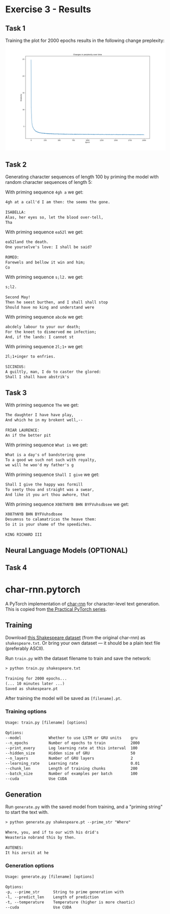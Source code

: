# Exercise 3 - Results

## Task 1
Training the plot for 2000 epochs results in the following change
preplexity:
![Perplexity1](https://raw.githubusercontent.com/Aleman778/Deep-Learning/master/exercises/exercise4/part1_perplexity_plot.png)

## Task 2
Generating character sequences of length 100 by priming the model with
random character sequences of length 5:

With priming sequence `4gh a` we get:
```
4gh at a call'd I am then: the seems the gone.

ISABELLA:
Alas, her eyes so, let the blood over-tell,
Tha
```

With priming sequence `ea52l` we get:
```
ea52land the death.
One yourselve's love: I shall be said?

ROMEO:
Farewels and bellow it win and him;
Co
```

With priming sequence `s;l2.` we get:
```
s;l2.

Second May!
Then he seest burthen, and I shall shall stop
Should have no king and understand were
```

With priming sequence `abcde` we get:
```
abcdely labour to your our death;
For the kneet to dismerved me infection;
And, if the lands: I cannot st
```

With priming sequence `2l;1+` we get:
```
2l;1+inger to enfries.

SICINIUS:
A guiltly, man, I do to caster the glored:
Shall I shall have abstrik's
```

## Task 3
With priming sequence `The` we get:
```
The daughter I have have play,
And which he in my brokent well,--

FRIAR LAURENCE:
An if the better pit
```

With priming sequence `What is` we get:
```
What is a day's of bandstering gone
To a good we such not such with royalty,
we will he woo'd my father's g
```

With priming sequence `Shall I give` we get:
```
Shall I give the happy was formill
To seety thou and straight was a swear,
And like it you art thou awhore, that
```

With priming sequence `X087hNYB BHN BYFVuhsdbsee` we get:
```
X087hNYB BHN BYFVuhsdbsee
Desumnss to calamatricas the heave them:
So it is your shame of the speediches.

KING RICHARD III
```

## Neural Language Models (OPTIONAL)

## Task 4


# char-rnn.pytorch

A PyTorch implementation of [char-rnn](https://github.com/karpathy/char-rnn) for character-level text generation. This is copied from [the Practical PyTorch series](https://github.com/spro/practical-pytorch/blob/master/char-rnn-generation/char-rnn-generation.ipynb).

## Training

Download [this Shakespeare dataset](https://raw.githubusercontent.com/karpathy/char-rnn/master/data/tinyshakespeare/input.txt) (from the original char-rnn) as `shakespeare.txt`.  Or bring your own dataset &mdash; it should be a plain text file (preferably ASCII).

Run `train.py` with the dataset filename to train and save the network:

```
> python train.py shakespeare.txt

Training for 2000 epochs...
(... 10 minutes later ...)
Saved as shakespeare.pt
```
After training the model will be saved as `[filename].pt`.

### Training options

```
Usage: train.py [filename] [options]

Options:
--model            Whether to use LSTM or GRU units    gru
--n_epochs         Number of epochs to train           2000
--print_every      Log learning rate at this interval  100
--hidden_size      Hidden size of GRU                  50
--n_layers         Number of GRU layers                2
--learning_rate    Learning rate                       0.01
--chunk_len        Length of training chunks           200
--batch_size       Number of examples per batch        100
--cuda             Use CUDA
```

## Generation

Run `generate.py` with the saved model from training, and a "priming string" to start the text with.

```
> python generate.py shakespeare.pt --prime_str "Where"

Where, you, and if to our with his drid's
Weasteria nobrand this by then.

AUTENES:
It his zersit at he
```

### Generation options
```
Usage: generate.py [filename] [options]

Options:
-p, --prime_str      String to prime generation with
-l, --predict_len    Length of prediction
-t, --temperature    Temperature (higher is more chaotic)
--cuda               Use CUDA
```

